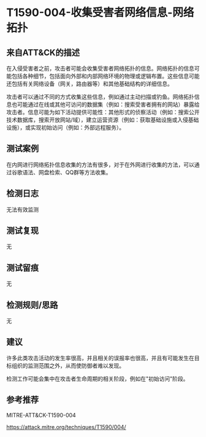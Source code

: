 # T1590-004-收集受害者网络信息-网络拓扑

## 来自ATT&CK的描述

在入侵受害者之前，攻击者可能会收集受害者网络拓扑的信息。网络拓扑的信息可能包括各种细节，包括面向外部和内部网络环境的物理或逻辑布置。这些信息可能还包括有关网络设备（网关，路由器等）和其他基础结构的详细信息。

攻击者可以通过不同的方式收集这些信息，例如通过主动扫描或钓鱼。网络拓扑信息也可能通过在线或其他可访问的数据集（例如：搜索受害者拥有的网站）暴露给攻击者。信息可能为如下活动提供可能性：其他形式的侦察活动（例如：搜索公开技术数据库，搜索开放网站/域），建立运营资源（例如：获取基础设施或入侵基础设施），或实现初始访问（例如：外部远程服务）。

## 测试案例

在内网进行网络拓扑信息收集的方法有很多，对于在外网进行收集的方法，可以通过谷歌语法、网盘检索、QQ群等方法收集。

## 检测日志

无法有效监测

## 测试复现

无

## 测试留痕

无

## 检测规则/思路

无

## 建议

许多此类攻击活动的发生率很高，并且相关的误报率也很高，并且有可能发生在目标组织的监测范围之外，从而使防御者难以发现。

检测工作可能会集中在攻击者生命周期的相关阶段，例如在"初始访问"阶段。

## 参考推荐

MITRE-ATT&CK-T1590-004

<https://attack.mitre.org/techniques/T1590/004/>
